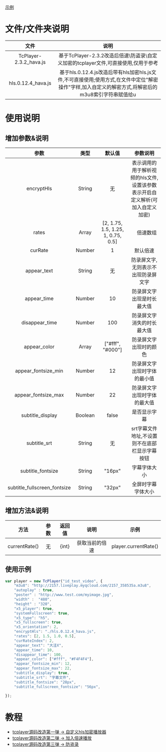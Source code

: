 [示例](https://www.weekweekup.cn/course/contribute/detail?i=26)

# 文件/文件夹说明
文件 | 说明
:-: | :-: 
TcPlayer-2.3.2_hava.js | 基于TcPlayer-2.3.2改造后倍速\防盗录\自定义加密的tcplayer文件,可直接使用,仅用于参考
hls.0.12.4_hava.js | 基于hls.0.12.4.js改造后带有hls加密hls.js文件,不可直接使用;使用方式,在文件中定位"解密操作"字样,加入自定义的解密方式,将解密后的m3u8索引字符串赋值给u
# 使用说明
## 增加参数&说明
参数 | 类型 | 默认值 | 参数说明
:-: | :-: | :-: | :-:
encryptHls | String | 无 | 表示调用的用于解析视频的hls文件,设置该参数表示开启自定义解析(可加入自定义加密)
rates | Array | [2, 1.75, 1.5, 1.25, 1, 0.75, 0.5] |　倍速数组
curRate | Number | 1 | 默认倍速
appear_text | String | 无 | 防录屏文字,无则表示不出现防录屏文字
appear_time | Number | 10 | 防录屏文字出现是时长最大值
disappear_time | Number | 100 | 防录屏文字消失的时长最大值
appear_color | Array | ["#fff", "#000"] | 防录屏文字出现时的颜色
appear_fontsize_min | Number | 12 | 防录屏文字出现时字体的最小值
appear_fontsize_max | Number | 22 | 防录屏文字出现时字体的最大值
subtitle_display | Boolean | false | 是否显示字幕
subtitle_srt | String | 无 | srt字幕文件地址,不设置则不在底部栏显示字幕按钮
subtitle_fontsize | String | "16px" | 字幕字体大小
subtitle_fullscreen_fontsize | String | "32px" | 全屏时字幕字体大小

## 增加方法&说明
方法 | 参数 | 返回值 | 说明 | 示例
:-: | :-: | :-: | :-: | :-:
currentRate() | 无 | {int} | 获取当前的倍速 | player.currentRate()

## 使用示例

```javascript
var player = new TcPlayer("id_test_video", {
	"m3u8": "http://2157.liveplay.myqcloud.com/2157_358535a.m3u8",
	"autoplay" : true,
	"poster" : "http://www.test.com/myimage.jpg",
	"width" :  "480",
	"height" : "320",
	"x5_player": true,
	"systemFullscreen": true,
	"x5_type": "h5",
	"x5_fullscreen": true,
	"x5_orientation": 2,
	"encryptHls": "./hls.0.12.4_hava.js",
	"rates": [2, 1.5, 1.0, 0.5],
	"curRateIndex": 2,
	"appear_text": "大洼X",
	"appear_time": 10,
	"disappear_time": 100,
	"appear_color": ["#fff", "#F4F4F4"],
	"appear_fontsize_min": 12,
	"appear_fontsize_max": 22,
	"subtitle_display": true,
	"subtitle_srt": "字幕文件",
	"subtitle_fontsize": "28px",
	"subtitle_fullscreen_fontsize": "56px",
	
});
```

# 教程
- [tcplayer源码改造第一弹 -> 自定义hls加密播放器](https://blog.csdn.net/z13192905903/article/details/102862664)
- [tcplayer源码改造第二弹 -> 加入倍速播放](https://blog.csdn.net/z13192905903/article/details/102862664)
- [tcplayer源码改造第三弹 -> 防盗录](https://blog.csdn.net/z13192905903/article/details/103366173)
